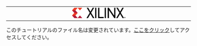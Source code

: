 <table>
 <tr width="100%">
    <td align="center"><img src="https://raw.githubusercontent.com/Xilinx/Image-Collateral/main/xilinx-logo.png" width="30%"/>
    </td>
 </tr>
</table>
このチュートリアルのファイル名は変更されています。<a href="README.rst">ここをクリック</a>してアクセスしてください。
